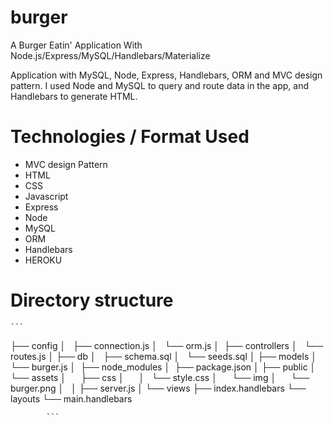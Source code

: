 # burger

A Burger Eatin' Application With Node.js/Express/MySQL/Handlebars/Materialize


Application with MySQL, Node, Express, Handlebars, ORM and MVC design pattern. I used Node and MySQL to query and route data in the app, and Handlebars to generate HTML.


# Technologies / Format Used
- MVC design Pattern
- HTML
- CSS
- Javascript
- Express
- Node
- MySQL
- ORM
- Handlebars
- HEROKU


# Directory structure
	
	
	
	```

├── config
│   ├── connection.js
│   └── orm.js
│ 
├── controllers
│   └── routes.js
│
├── db
│   ├── schema.sql
│   └── seeds.sql
│
├── models
│   └── burger.js
│ 
├── node_modules
│ 
├── package.json
│
├── public
│   └── assets
│       ├── css
│       │   └── style.css
│       └── img
│           └── burger.png
│   
│
├── server.js
│
└── views
    ├── index.handlebars
    └── layouts
        └── main.handlebars
        
        	```

